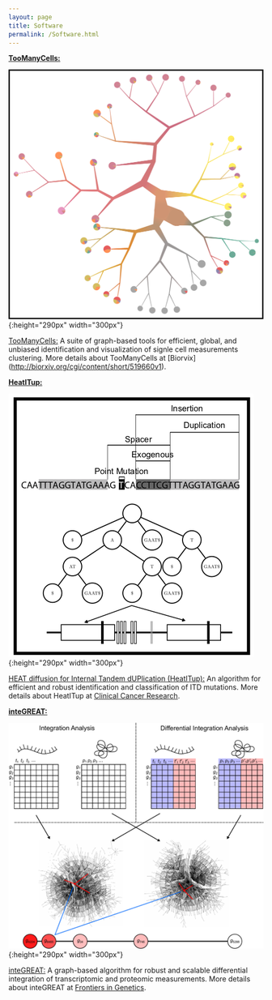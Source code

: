 ```yaml
---
layout: page
title: Software 
permalink: /Software.html
---
```


**[TooManyCells:](https://github.com/faryabiLab/too-many-cells)**

![TooManyCells](assets/dendrogram.png){:height="290px" width="300px"}

[TooManyCells:](https://github.com/faryabiLab/too-many-cells) A suite of graph-based tools for efficient, global, and unbiased identification and visualization of signle cell measurements clustering. More details about TooManyCells at [Biorvix] (http://biorxiv.org/cgi/content/short/519660v1). 

**[HeatITup:](https://github.com/faryabib/HeatITup)**

![HeatITup](assets/HeatITup.png){:height="290px" width="300px"}

[HEAT diffusion for Internal Tandem dUPlication (HeatITup):](https://github.com/faryabib/HeatITup) An algorithm for efficient and robust identification and classification of ITD mutations. More details about HeatITup at [Clinical Cancer Research](http://clincancerres.aacrjournals.org/content/early/2018/09/01/1078-0432.CCR-18-0655).

**[inteGREAT:](https://github.com/faryabib/inteGREAT)**

![inteGREAT](assets/inteGREAT.png){:height="290px" width="300px"}

[inteGREAT:](https://github.com/faryabib/inteGREAT) A graph-based algorithm for robust and scalable differential integration of transcriptomic and proteomic measurements. More details about inteGREAT at [Frontiers in Genetics](https://goo.gl/pvZ4Dn). 
